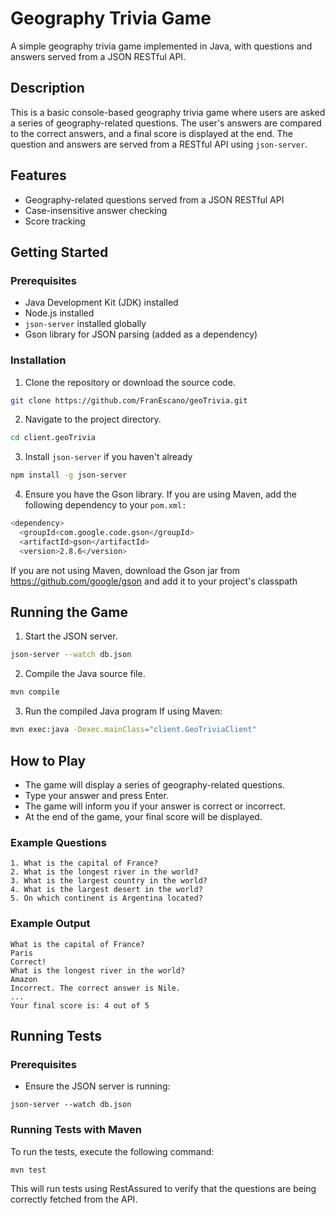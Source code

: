 # Geography Trivia Game

A simple geography trivia game implemented in Java, with questions and answers served from a JSON RESTful API.

## Description

This is a basic console-based geography trivia game where users are asked a series of geography-related questions. 
The user's answers are compared to the correct answers, and a final score is displayed at the end. The question and 
answers are served from a RESTful API using `json-server`.


## Features

- Geography-related questions served from a JSON RESTful API
- Case-insensitive answer checking
- Score tracking

## Getting Started

### Prerequisites

- Java Development Kit (JDK) installed
- Node.js installed
- `json-server` installed globally
- Gson library for JSON parsing (added as a dependency)

### Installation

1. Clone the repository or download the source code.

```sh
git clone https://github.com/FranEscano/geoTrivia.git
```

2. Navigate to the project directory.
```sh
cd client.geoTrivia
```

3. Install `json-server` if you haven't already
```sh
npm install -g json-server
```

4. Ensure you have the Gson library. If you are using Maven, add the following dependency to your `pom.xml:`
```sh
<dependency>
  <groupId<com.google.code.gson</groupId>
  <artifactId>gson</artifactId>
  <version>2.8.6</version> 
```
If you are not using Maven, download the Gson jar from https://github.com/google/gson and add it to your 
project's classpath

## Running the Game

1. Start the JSON server.
```sh
json-server --watch db.json
```

2. Compile the Java source file.
```sh
mvn compile
```

3. Run the compiled Java program
If using Maven:
```sh
mvn exec:java -Dexec.mainClass="client.GeoTriviaClient"
```

## How to Play
 - The game will display a series of geography-related questions. 
 - Type your answer and press Enter. 
 - The game will inform you if your answer is correct or incorrect. 
 - At the end of the game, your final score will be displayed.

### Example Questions
    1. What is the capital of France?
    2. What is the longest river in the world?
    3. What is the largest country in the world?
    4. What is the largest desert in the world?
    5. On which continent is Argentina located?

### Example Output
```
What is the capital of France?
Paris
Correct!
What is the longest river in the world?
Amazon
Incorrect. The correct answer is Nile.
...
Your final score is: 4 out of 5
```


## Running Tests

### Prerequisites

- Ensure the JSON server is running:
```shell
json-server --watch db.json
```

### Running Tests with Maven
To run the tests, execute the following command:
```shell
mvn test
```
This will run tests using RestAssured to verify that the questions are being correctly fetched from the API.